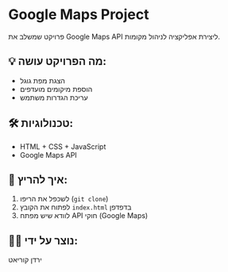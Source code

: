 # Google Maps Project

פרויקט שמשלב את Google Maps API ליצירת אפליקציה לניהול מקומות.

## 💡 מה הפרויקט עושה:
- הצגת מפת גוגל
- הוספת מיקומים מועדפים
- עריכת הגדרות משתמש

## 🛠 טכנולוגיות:
- HTML + CSS + JavaScript
- Google Maps API

## 🧭 איך להריץ:
1. לשכפל את הריפו (`git clone`)
2. לפתוח את הקובץ `index.html` בדפדפן
3. לוודא שיש מפתח API חוקי (Google Maps)

## 👩‍💻 נוצר על ידי:  
ירדן קוריאט

